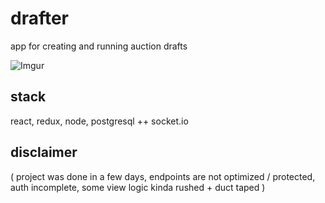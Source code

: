 # drafter
app for creating and running auction drafts

![Imgur](http://i.imgur.com/1dz48pa.png)

## stack
react, redux, node, postgresql ++ socket.io

## disclaimer
( project was done in a few days, endpoints are not optimized / protected, auth incomplete, some view logic kinda rushed + duct taped )
